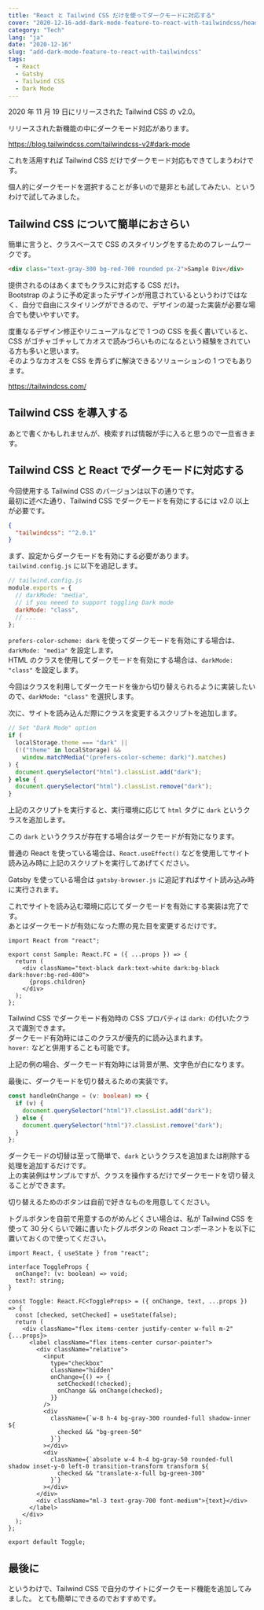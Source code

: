 ```yaml
---
title: "React と Tailwind CSS だけを使ってダークモードに対応する"
cover: "2020-12-16-add-dark-mode-feature-to-react-with-tailwindcss/header.png"
category: "Tech"
lang: "ja"
date: "2020-12-16"
slug: "add-dark-mode-feature-to-react-with-tailwindcss"
tags:
  - React
  - Gatsby
  - Tailwind CSS
  - Dark Mode
---
```


2020 年 11 月 19 日にリリースされた Tailwind CSS の v2.0。

リリースされた新機能の中にダークモード対応があります。

https://blog.tailwindcss.com/tailwindcss-v2#dark-mode

これを活用すれば Tailwind CSS だけでダークモード対応もできてしまうわけです。

個人的にダークモードを選択することが多いので是非とも試してみたい、というわけで試してみました。

## Tailwind CSS について簡単におさらい

簡単に言うと、クラスベースで CSS のスタイリングをするためのフレームワークです。

```html
<div class="text-gray-300 bg-red-700 rounded px-2">Sample Div</div>
```

提供されるのはあくまでもクラスに対応する CSS だけ。  
Bootstrap のように予め定まったデザインが用意されているというわけではなく、自分で自由にスタイリングができるので、デザインの凝った実装が必要な場合でも使いやすいです。

度重なるデザイン修正やリニューアルなどで 1 つの CSS を長く書いていると、 CSS がゴチャゴチャしてカオスで読みづらいものになるという経験をされている方も多いと思います。  
そのようなカオスを CSS を弄らずに解決できるソリューションの 1 つでもあります。

https://tailwindcss.com/

## Tailwind CSS を導入する

あとで書くかもしれませんが、検索すれば情報が手に入ると思うので一旦省きます。

## Tailwind CSS と React でダークモードに対応する

今回使用する Tailwind CSS のバージョンは以下の通りです。  
最初に述べた通り、Tailwind CSS でダークモードを有効にするには v2.0 以上が必要です。

```json
{
  "tailwindcss": "^2.0.1"
}
```

まず、設定からダークモードを有効にする必要があります。  
`tailwind.config.js` に以下を追記します。

```js
// tailwind.config.js
module.exports = {
  // darkMode: "media",
  // if you neeed to support toggling Dark mode
  darkMode: "class",
  // ...
};
```

`prefers-color-scheme: dark` を使ってダークモードを有効にする場合は、`darkMode: "media"` を設定します。  
HTML のクラスを使用してダークモードを有効にする場合は、`darkMode: "class"` を設定します。

今回はクラスを利用してダークモードを後から切り替えられるように実装したいので、`darkMode: "class"` を選択します。

次に、サイトを読み込んだ際にクラスを変更するスクリプトを追加します。

```js
// Set "Dark Mode" option
if (
  localStorage.theme === "dark" ||
  (!("theme" in localStorage) &&
    window.matchMedia("(prefers-color-scheme: dark)").matches)
) {
  document.querySelector("html").classList.add("dark");
} else {
  document.querySelector("html").classList.remove("dark");
}
```

上記のスクリプトを実行すると、実行環境に応じて `html` タグに `dark` というクラスを追加します。

この `dark` というクラスが存在する場合はダークモードが有効になります。

普通の React を使っている場合は、`React.useEffect()` などを使用してサイト読み込み時に上記のスクリプトを実行してあげてください。

Gatsby を使っている場合は `gatsby-browser.js` に追記すればサイト読み込み時に実行されます。

これでサイトを読み込む環境に応じてダークモードを有効にする実装は完了です。  
あとはダークモードが有効になった際の見た目を変更するだけです。

```tsx
import React from "react";

export const Sample: React.FC = ({ ...props }) => {
  return (
    <div className="text-black dark:text-white dark:bg-black dark:hover:bg-red-400">
      {props.children}
    </div>
  );
};
```

Tailwind CSS でダークモード有効時の CSS プロパティは `dark:` の付いたクラスで識別できます。  
ダークモード有効時にはこのクラスが優先的に読み込まれます。  
`hover:` などと併用することも可能です。

上記の例の場合、ダークモード有効時には背景が黒、文字色が白になります。

最後に、ダークモードを切り替えるための実装です。

```ts
const handleOnChange = (v: boolean) => {
  if (v) {
    document.querySelector("html")?.classList.add("dark");
  } else {
    document.querySelector("html")?.classList.remove("dark");
  }
};
```

ダークモードの切替は至って簡単で、`dark` というクラスを追加または削除する処理を追加するだけです。  
上の実装例はサンプルですが、クラスを操作するだけでダークモードを切り替えることができます。

切り替えるためのボタンは自前で好きなものを用意してください。

トグルボタンを自前で用意するのがめんどくさい場合は、私が Tailwind CSS を使って 30 分くらいで雑に書いたトグルボタンの React コンポーネントを以下に置いておくので使ってください。

```tsx
import React, { useState } from "react";

interface ToggleProps {
  onChange?: (v: boolean) => void;
  text?: string;
}

const Toggle: React.FC<ToggleProps> = ({ onChange, text, ...props }) => {
  const [checked, setChecked] = useState(false);
  return (
    <div className="flex items-center justify-center w-full m-2" {...props}>
      <label className="flex items-center cursor-pointer">
        <div className="relative">
          <input
            type="checkbox"
            className="hidden"
            onChange={() => {
              setChecked(!checked);
              onChange && onChange(checked);
            }}
          />
          <div
            className={`w-8 h-4 bg-gray-300 rounded-full shadow-inner ${
              checked && "bg-green-50"
            }`}
          ></div>
          <div
            className={`absolute w-4 h-4 bg-gray-50 rounded-full shadow inset-y-0 left-0 transition-transform transform ${
              checked && "translate-x-full bg-green-300"
            }`}
          ></div>
        </div>
        <div className="ml-3 text-gray-700 font-medium">{text}</div>
      </label>
    </div>
  );
};

export default Toggle;
```

## 最後に

というわけで、Tailwind CSS で自分のサイトにダークモード機能を追加してみました。
とても簡単にできるのでおすすめです。
